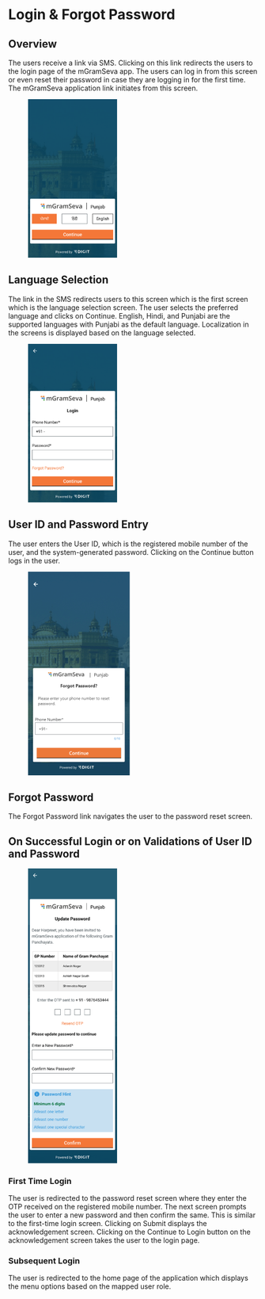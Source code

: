 # Login & Forgot Password

## Overview

The users receive a link via SMS. Clicking on this link redirects the users to the login page of the mGramSeva app. The users can log in from this screen or even reset their password in case they are logging in for the first time. The mGramSeva application link initiates from this screen.

<div align="left">

<figure><img src="../../../.gitbook/assets/image (42).png" alt="" width="180"><figcaption></figcaption></figure>

</div>

## **Language Selection**

The link in the SMS redirects users to this screen which is the first screen which is the language selection screen. The user selects the preferred language and clicks on Continue. English, Hindi, and Punjabi are the supported languages with Punjabi as the default language. Localization in the screens is displayed based on the language selected.

<div align="left">

<figure><img src="../../../.gitbook/assets/image (85).png" alt="" width="180"><figcaption></figcaption></figure>

</div>

## **User ID and Password Entry**&#x20;

The user enters the User ID, which is the registered mobile number of the user, and the system-generated password. Clicking on the Continue button logs in the user.

<div align="left">

<figure><img src="../../../.gitbook/assets/image (53).png" alt="" width="206"><figcaption></figcaption></figure>

</div>

## **Forgot Password**

The Forgot Password link navigates the user to the password reset screen.

## **On Successful Login or on Validations of User ID and Password**

<div align="left">

<figure><img src="../../../.gitbook/assets/image (18).png" alt="" width="180"><figcaption></figcaption></figure>

</div>

### **First Time Login**

The user is redirected to the password reset screen where they enter the OTP received on the registered mobile number. The next screen prompts the user to enter a new password and then confirm the same. This is similar to the first-time login screen. Clicking on Submit displays the acknowledgement screen. Clicking on the Continue to Login button on the acknowledgement screen takes the user to the login page.

### **Subsequent Login**&#x20;

The user is redirected to the home page of the application which displays the menu options based on the mapped user role.


